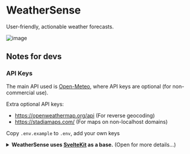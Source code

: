 # WeatherSense

User-friendly, actionable weather forecasts.

![image](https://github.com/user-attachments/assets/e003badb-4832-430d-8f6c-faf9677abb4e)





## Notes for devs

### API Keys

The main API used is [Open-Meteo](https://open-meteo.com/), where API keys are optional (for non-commercial use).

Extra optional API keys:
- https://openweathermap.org/api (For reverse geocoding)
- https://stadiamaps.com/ (For maps on non-localhost domains)

Copy `.env.example` to `.env`, add your own keys

<details>
<summary><b>WeatherSense uses <a href="https://svelte.dev/docs/kit">SvelteKit</a> as a base.</b> (Open for more details...)</summary>
  
### Developing

After installing dependencies with `npm install` (or `pnpm install` or `yarn`), start a development server:

```bash
npm run dev

# or start the server and open the app in a new browser tab
npm run dev -- --open
```

### Building

To create a production version of your app:

```bash
npm run build
```

You can preview the production build with `npm run preview`.


</details>


